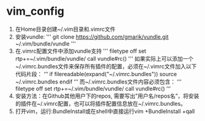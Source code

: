# vim_config
1. 在Home目录创建~/.vim目录和.vimrc文件
2. 安装vundle: 
'''
git clone https://github.com/gmarik/vundle.git ~/.vim/bundle/vundle
'''
3. 在.vimrc配置文件中添加vundle支持
'''
filetype off
set rtp+=~/.vim/bundle/vundle/
call vundle#rc()
'''
如果实际上可以添加一个~/.vimrc.bundles文件来保存所有插件的配置，必须在~/.vimrc文件加入以下代码片段：
‘’‘
if filereadable(expand("~/.vimrc.bundles"))
  source ~/.vimrc.bundles
endif
‘’‘
而~/.vimrc.bundles文件内容必须包含：
‘’‘
filetype off
set rtp+=~/.vim/bundle/vundle/
call vundle#rc()
’‘’
4. 安装方法：在Github其他用户下的repos, 需要写出”用户名/repos名”，将安装的插件在~/.vimrc配置，也可以将插件配置信息放在~/.vimrc.bundles。
5. 打开vim，运行:BundleInstall或在shell中直接运行vim +BundleInstall +qall